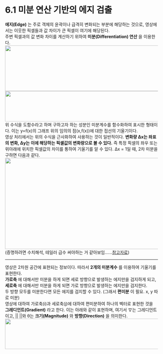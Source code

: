 # 6.1 미분 연산 기반의 에지 검출
**에지(Edge)** 는 주로 객체의 윤곽이나 급격히 변화되는 부분에 해당하는 것으로, 영상에서는 이웃한 픽셀들과 값 차이가 큰 픽셀이 여기에 해당된다.                  
주변 픽셀과의 값 변화 차이를 계산하기 위하여 **미분(Differentiation) 연산** 을 이용한다.                
<img src="https://user-images.githubusercontent.com/81175672/180767846-b7f8be54-d281-488c-91b2-f8c7ed4bf929.JPG"  width="700" height="150"/>         
<img src="https://user-images.githubusercontent.com/81175672/180775609-ac7928ba-fbd4-4106-892b-4ad7bc1f5af6.JPG"  width="900" height="100"/>   
위 수식을 도함수라고 하며 구하고자 하는 성분인 미분계수를 함수화하여 표시한 형태이다. 이는 y=f(x)의 그래프 위의 임의의 점(x,f(x))에 대한 접선의 기울기이다.        
영상 처리에서는 위의 수식을 근사화하여 사용하는 것이 일반적이다. **변화량 Δx는 좌표의 변화, Δy는 이에 해당하는 픽셀값의 변화량으로 볼 수 있다.**  즉 특정 픽셀의 좌우 또는 위아래에 위치한 픽셀값의 차이를 통하여 기울기를 알 수 있다. Δx = 1일 때, 2차 미분을 구하면 다음과 같다.
<img src="https://user-images.githubusercontent.com/81175672/180777465-3f41e9ee-7231-4edc-ac17-eecefc27c152.JPG"  width="1000" height="300"/>                
(증명하려면 수치해석, 테일러 급수 써야하는 거 같아보임......[참고자료](https://m.blog.naver.com/PostView.naver?isHttpsRedirect=true&blogId=y244&logNo=221067641890))       
***
영상은 2차원 공간에 표현되는 정보이다. 따라서 **2개의 미분계수** 를 이용하여 기울기를 표현한다.                         
**가로축** 에 대해서만 미분을 하게 되면 세로 방향으로 발생하는 에지만을 검지하게 되고,                       
**세로축** 에 대해서만 미분을 하게 되면 가로 방향으로 발생하는 에지만을 검지한다.                
두 방향 모두를 미분한다면 모든 에지를 검지할 수 있다. (그래서 **편미분** 이 필요. x, y 따로 미분)                      
영상에 대하여 가로축(i)과 세로축(j)에 대하여 편미분하여 하나의 벡터로 표현한 것을 **그레디언트(Gradient)** 라고 한다. 이는 아래와 같이 표현하며, 여기서 ∇는 그레디언트이고,
||  ||와 θ는 **크기(Magnitude)** 와 **방향(Direction)** 을 의미한다.
<img src="https://user-images.githubusercontent.com/81175672/180808403-ce254472-b4e0-437d-bd3b-7b8d7e5afce6.JPG"  width="900" height="100"/>   
